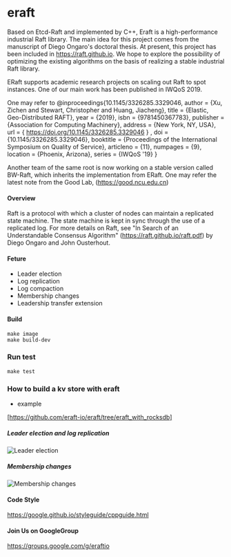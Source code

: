 # eraft

Based on Etcd-Raft and implemented by C++, Eraft is a high-performance industrial Raft library. The main idea for this project comes from the manuscript of Diego Ongaro's doctoral thesis. At present, this project has been included in https://raft.github.io. We hope to explore the possibility of optimizing the existing algorithms on the basis of realizing a stable industrial Raft library. 

ERaft supports academic research projects on scaling out Raft to spot instances. One of our main work has been published in IWQoS 2019.

One may refer to @inproceedings{10.1145/3326285.3329046, author = {Xu, Zichen and Stewart, Christopher and Huang, Jiacheng}, title = {Elastic, Geo-Distributed RAFT}, year = {2019}, isbn = {9781450367783}, publisher = {Association for Computing Machinery}, address = {New York, NY, USA}, url = { https://doi.org/10.1145/3326285.3329046 } , doi = {10.1145/3326285.3329046},  booktitle = {Proceedings of the International Symposium on Quality of Service}, articleno = {11}, numpages = {9}, location = {Phoenix, Arizona}, series = {IWQoS '19} }

Another team of the same root is now working on a stable version called BW-Raft, which inherits the implementation from ERaft. One may refer the latest note from the Good Lab, (https://good.ncu.edu.cn)

#### Overview

Raft is a protocol with which a cluster of nodes can maintain a replicated state machine. The state machine is kept in sync through the use of a replicated log. For more details on Raft, see "In Search of an Understandable Consensus Algorithm" (https://raft.github.io/raft.pdf) by Diego Ongaro and John Ousterhout.


#### Feture

- Leader election 
- Log replication 
- Log compaction
- Membership changes
- Leadership transfer extension


#### Build
```
make image
make build-dev
```

### Run test
```
make test
```

### How to build a kv store with eraft

- example

[https://github.com/eraft-io/eraft/tree/eraft_with_rocksdb]

##### Leader election and log replication
![Leader election](document/img/eraft-demo1.gif)

##### Membership changes
![Membership changes](document/img/eraft-demo2.gif)

#### Code Style
https://google.github.io/styleguide/cppguide.html

#### Join Us on GoogleGroup
https://groups.google.com/g/eraftio

